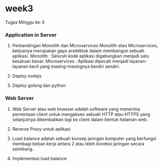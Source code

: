 # week3
Tugas Minggu ke-3


### Application in Server

1. Perbandingan Monolith dan Microservices
   Monolith atau Microservices, keduanya merupakan gaya arsitektuk dalam membangun sebuah aplikasi.
   Monolith : Seluruh kode aplikasi digabungkan menjadi satu kesatuan besar.
   Microservices : Aplikasi dipecah menjadi layanan-layanan kecil yang masing-masingnya berdiri sendiri.


2. Deploy nodejs




3. Deploy golang dan python


### Web Server

1. Web Server atau web browser adalah software yang menerima permintaan client untuk mengakses sebuah HTTP atau HTTPS yang selanjutnya dikembalikan lagi ke client dalam bentuk halaman web.




2. Reverse Proxy untuk aplikasi



3. Load balance adalah sebuah konsep jaringan komputer yang berfungsi membagi beban kerja antara 2 atau lebih koneksi jaringan secara seimbang.



4. Implementasi load balance
